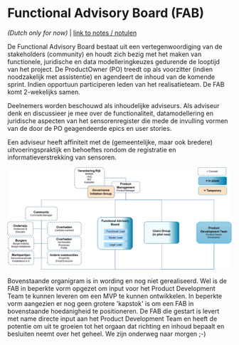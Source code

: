 # Functional Advisory Board (FAB)

_(Dutch only for now)_ | [link to notes / notulen](../notes)

De Functional Advisory Board bestaat uit een vertegenwoordiging van de stakeholders (community) en houdt zich bezig met het maken van functionele, juridische en data modelleringkeuzes gedurende de looptijd van het project. De ProductOwner (PO) treedt op als voorzitter (indien noodzakelijk met assistentie) en agendeert de inhoud van de komende sprint. Indien opportuun participeren leden van het realisatieteam. De FAB komt 2-wekelijks samen.  

Deelnemers worden beschouwd als inhoudelijke adviseurs. Als adviseur denk en discussieer je mee over de functionaliteit, datamodellering en juridische aspecten van het sensorenregister die mede de invulling vormen van de door de PO geagendeerde epics en user stories.

Een adviseur heeft affiniteit met de (gemeentelijke, maar ook bredere) uitvoeringspraktijk en behoeftes rondom de registratie en informatieverstrekking van sensoren. 

![Governance Structure (under construction)](../images/SensRNet-governance-structure-v0.2.png)

Bovenstaande organigram is in wording en nog niet gerealiseerd. Wel is de FAB in beperkte vorm opgezet om input voor het Product Development Team te kunnen leveren om een MVP te kunnen ontwikkelen. In beperkte vorm aangezien er nog geen grotere 'kapstok' is om een FAB in bovenstaande hoedanigheid te positioneren. De FAB die gestart is levert met name directe input aan het Product Development Team en heeft de potentie om uit te groeien tot het orgaan dat richting en inhoud bepaalt en besluiten neemt over het geheel. We zijn onderweg naar morgen ;-)
